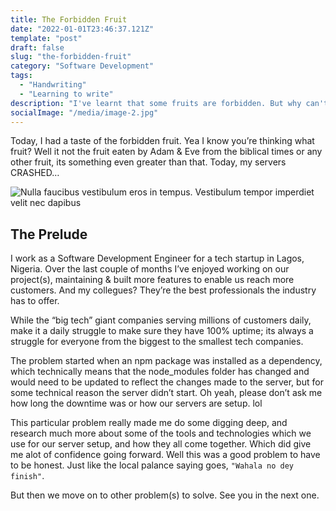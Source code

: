 ```yaml
---
title: The Forbidden Fruit
date: "2022-01-01T23:46:37.121Z"
template: "post"
draft: false
slug: "the-forbidden-fruit"
category: "Software Development"
tags:
  - "Handwriting"
  - "Learning to write"
description: "I've learnt that some fruits are forbidden. But why can't I eat these fruits? Who tagged these fruits as forbidden? So why was it planted in the first palce? These and more are some of the questions I asked myself when it all happened."
socialImage: "/media/image-2.jpg"
---
```


Today, I had a taste of the forbidden fruit. Yea I know you’re thinking what fruit? Well it not the fruit eaten by Adam & Eve from the biblical times or any other fruit, its something even greater than that. Today, my servers CRASHED…

![Nulla faucibus vestibulum eros in tempus. Vestibulum tempor imperdiet velit nec dapibus](/media/image-2.jpg)

## The Prelude

I work as a Software Development Engineer for a tech startup in Lagos, Nigeria. Over the last couple of months I’ve enjoyed working on our project(s), maintaining & built more features to enable us reach more customers. And my collegues? They’re the best professionals the industry has to offer.

While the “big tech” giant companies serving millions of customers daily, make it a daily struggle to make sure they have 100% uptime; its always a struggle for everyone from the biggest to the smallest tech companies.

The problem started when an npm package was installed as a dependency, which technically means that the node_modules folder has changed and would need to be updated to reflect the changes made to the server, but for some technical reason the server didn’t start. Oh yeah, please don’t ask me how long the downtime was or how our servers are setup. lol

This particular problem really made me do some digging deep, and research much more about some of the tools and technologies which we use for our server setup, and how they all come together. Which did give me alot of confidence going forward. Well this was a good problem to have to be honest. Just like the local palance saying goes, `"Wahala no dey finish"`. 

But then we move on to other problem(s) to solve. See you in the next one. 
